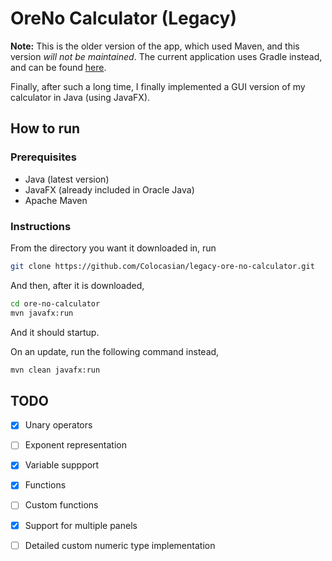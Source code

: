 # OreNo Calculator (Legacy)

**Note:** This is the older version of the app, which used Maven, and this version *will not be maintained*. The current application uses Gradle instead, and can be found [here](https://github.com/Colocasian/ore-no-calculator).

Finally, after such a long time, I finally implemented a GUI version of my calculator in Java (using JavaFX).

## How to run

### Prerequisites

* Java (latest version)
* JavaFX (already included in Oracle Java)
* Apache Maven

### Instructions

From the directory you want it downloaded in, run

```sh
git clone https://github.com/Colocasian/legacy-ore-no-calculator.git
```

And then, after it is downloaded,

```sh
cd ore-no-calculator
mvn javafx:run
```

And it should startup.

On an update, run the following command instead,

```sh
mvn clean javafx:run
```

## TODO

- [x] Unary operators
- [ ] Exponent representation
- [x] Variable suppport
- [x] Functions
- [ ] Custom functions
- [x] Support for multiple panels
- [ ] Detailed custom numeric type implementation

